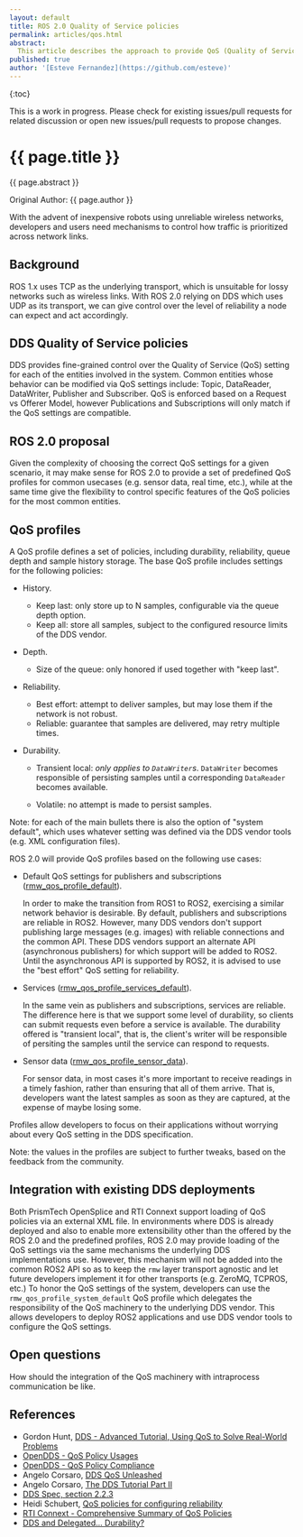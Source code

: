 ```yaml
---
layout: default
title: ROS 2.0 Quality of Service policies
permalink: articles/qos.html
abstract:
  This article describes the approach to provide QoS (Quality of Service) policies for ROS 2.0.
published: true
author: '[Esteve Fernandez](https://github.com/esteve)'
---
```


{:toc}

<div class="alert alert-warning" markdown="1">
  This is a work in progress.
  Please check for existing issues/pull requests for related discussion or open new issues/pull requests to propose changes.
</div>

# {{ page.title }}

<div class="abstract" markdown="1">
{{ page.abstract }}
</div>

Original Author: {{ page.author }}

With the advent of inexpensive robots using unreliable wireless networks, developers and users need mechanisms to control how traffic is prioritized across network links.

## Background

ROS 1.x uses TCP as the underlying transport, which is unsuitable for lossy networks such as wireless links.
With ROS 2.0 relying on DDS which uses UDP as its transport, we can give control over the level of reliability a node can expect and act accordingly.

## DDS Quality of Service policies

DDS provides fine-grained control over the Quality of Service (QoS) setting for each of the entities involved in the system.
Common entities whose behavior can be modified via QoS settings include: Topic, DataReader, DataWriter, Publisher and Subscriber.
QoS is enforced based on a Request vs Offerer Model, however Publications and Subscriptions will only match if the QoS settings are compatible.

## ROS 2.0 proposal

Given the complexity of choosing the correct QoS settings for a given scenario, it may make sense for ROS 2.0 to provide a set of predefined QoS profiles for common usecases (e.g. sensor data, real time, etc.), while at the same time give the flexibility to control specific features of the QoS policies for the most common entities.

## QoS profiles

A QoS profile defines a set of policies, including durability, reliability, queue depth and sample history storage.
The base QoS profile includes settings for the following policies:

- History.

  - Keep last: only store up to N samples, configurable via the queue depth option.
  - Keep all: store all samples, subject to the configured resource limits of the DDS vendor.

- Depth.

  - Size of the queue: only honored if used together with "keep last".

- Reliability.

  - Best effort: attempt to deliver samples, but may lose them if the network is not robust.
  - Reliable: guarantee that samples are delivered, may retry multiple times.

- Durability.

  - Transient local: *only applies to `DataWriter`s*.
    `DataWriter` becomes responsible of persisting samples until a corresponding `DataReader` becomes available.

  - Volatile: no attempt is made to persist samples.

Note: for each of the main bullets there is also the option of "system default", which uses whatever setting was defined via the DDS vendor tools (e.g. XML configuration files).

ROS 2.0 will provide QoS profiles based on the following use cases:

- Default QoS settings for publishers and subscriptions ([rmw_qos_profile_default](https://github.com/ros2/rmw/blob/97008fdc646e3199c0a2f99b3307ee2ee807ede9/rmw/include/rmw/qos_profiles.h#L41-L47)).

  In order to make the transition from ROS1 to ROS2, exercising a similar network behavior is desirable.
  By default, publishers and subscriptions are reliable in ROS2.
  However, many DDS vendors don't support publishing large messages (e.g. images) with reliable connections and the common API.
  These DDS vendors support an alternate API (asynchronous publishers) for which support will be added to ROS2.
  Until the asynchronous API is supported by ROS2, it is advised to use the "best effort" QoS setting for reliability.

- Services ([rmw_qos_profile_services_default](https://github.com/ros2/rmw/blob/97008fdc646e3199c0a2f99b3307ee2ee807ede9/rmw/include/rmw/qos_profiles.h#L49-L55)).

  In the same vein as publishers and subscriptions, services are reliable.
  The difference here is that we support some level of durability, so clients can submit requests even before a service is available.
  The durability offered is "transient local", that is, the client's writer will be responsible of persiting the samples until the service can respond to requests.

- Sensor data ([rmw_qos_profile_sensor_data](https://github.com/ros2/rmw/blob/97008fdc646e3199c0a2f99b3307ee2ee807ede9/rmw/include/rmw/qos_profiles.h#L25-L31)).

  For sensor data, in most cases it's more important to receive readings in a timely fashion, rather than ensuring that all of them arrive.
  That is, developers want the latest samples as soon as they are captured, at the expense of maybe losing some.

Profiles allow developers to focus on their applications without worrying about every QoS setting in the DDS specification.

Note: the values in the profiles are subject to further tweaks, based on the feedback from the community.

## Integration with existing DDS deployments

Both PrismTech OpenSplice and RTI Connext support loading of QoS policies via an external XML file.
In environments where DDS is already deployed and also to enable more extensibility other than the offered by the ROS 2.0 and the predefined profiles, ROS 2.0 may provide loading of the QoS settings via the same mechanisms the underlying DDS implementations use.
However, this mechanism will not be added into the common ROS2 API so as to keep the `rmw` layer transport agnostic and let future developers implement it for other transports (e.g. ZeroMQ, TCPROS, etc.)
To honor the QoS settings of the system, developers can use the `rmw_qos_profile_system_default` QoS profile which delegates the responsibility of the QoS machinery to the underlying DDS vendor.
This allows developers to deploy ROS2 applications and use DDS vendor tools to configure the QoS settings.

## Open questions

How should the integration of the QoS machinery with intraprocess communication be like.

## References

- Gordon Hunt, [DDS - Advanced Tutorial, Using QoS to Solve Real-World Problems](http://www.omg.org/news/meetings/workshops/RT-2007/00-T5_Hunt-revised.pdf)
- [OpenDDS - QoS Policy Usages](http://www.opendds.org/qosusages.html)
- [OpenDDS - QoS Policy Compliance](http://www.opendds.org/qospolicies.html)
- Angelo Corsaro, [DDS QoS Unleashed](http://www.slideshare.net/Angelo.Corsaro/dds-qos-unleashed)
- Angelo Corsaro, [The DDS Tutorial Part II](http://www.slideshare.net/Angelo.Corsaro/the-dds-tutorial-part-ii)
- [DDS Spec, section 2.2.3](http://www.omg.org/spec/DDS/1.4/PDF/)
- Heidi Schubert, [QoS policies for configuring reliability](https://community.rti.com/content/forum-topic/qos-policies-configuring-reliability)
- [RTI Connext - Comprehensive Summary of QoS Policies](https://community.rti.com/static/documentation/connext-dds/5.2.0/doc/manuals/connext_dds/RTI_ConnextDDS_CoreLibraries_QoS_Reference_Guide.pdf)
- [DDS and Delegated... Durability?](http://blogs.rti.com/2013/12/11/dds-and-delegated-durability/)
